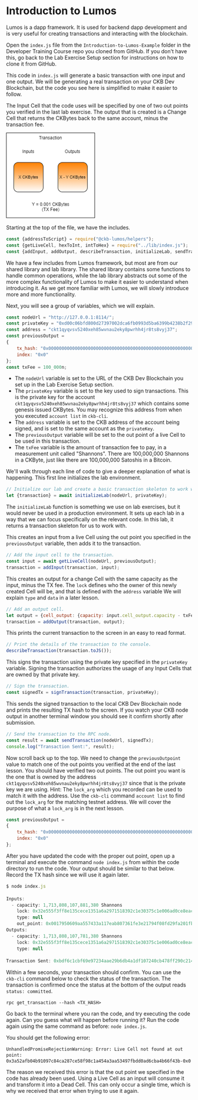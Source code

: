 # Introduction to Lumos

Lumos is a dapp framework. It is used for backend dapp development and is very useful for creating transactions and interacting with the blockchain.

Open the `index.js` file from the `Introduction-to-Lumos-Example` folder in the Developer Training Course repo you cloned from GitHub. If you don't have this, go back to the Lab Exercise Setup section for instructions on how to clone it from GitHub.

This code in `index.js` will generate a basic transaction with one input and one output. We will be generating a real transaction on your CKB Dev Blockchain, but the code you see here is simplified to make it easier to follow.

The Input Cell that the code uses will be specified by one of two out points you verified in the last lab exercise. The output that is created is a Change Cell that returns the CKBytes back to the same account, minus the transaction fee. 

![](../.gitbook/assets/code-transaction.png)

Starting at the top of the file, we have the includes.

```javascript
const {addressToScript} = require("@ckb-lumos/helpers");
const {getLiveCell, hexToInt, intToHex} = require("../lib/index.js");
const {addInput, addOutput, describeTransaction, initializeLab, sendTransaction, signTransaction} = require("./lab.js");
```

We have a few includes from Lumos framework, but most are from our shared library and lab library. The shared library contains some functions to handle common operations, while the lab library abstracts out some of the more complex functionality of Lumos to make it easier to understand when introducing it. As we get more familiar with Lumos, we will slowly introduce more and more functionality.

Next, you will see a group of variables, which we will explain.

```javascript
const nodeUrl = "http://127.0.0.1:8114/";
const privateKey = "0xd00c06bfd800d27397002dca6fb0993d5ba6399b4238b2f29ee9deb97593d2bc";
const address = "ckt1qyqvsv5240xeh85wvnau2eky8pwrhh4jr8ts8vyj37";
const previousOutput =
{
	tx_hash: "0x0000000000000000000000000000000000000000000000000000000000000000",
	index: "0x0"
};
const txFee = 100_000n;
```

* The `nodeUrl` variable is set to the URL of the CKB Dev Blockchain you set up in the Lab Exercise Setup section.
* The `privateKey` variable is set to the key used to sign transactions. This is the private key for the account `ckt1qyqvsv5240xeh85wvnau2eky8pwrhh4jr8ts8vyj37` which contains some genesis issued CKBytes. You may recognize this address from when you executed `account list` in `ckb-cli`.
* The `address` variable is set to the CKB address of the account being signed, and is set to the same account as the `privateKey`.
*  The `previousOutput` variable will be set to the out point of a live Cell to be used in this transaction. 
* The `txFee` variable is the amount of transaction fee to pay, in a measurement unit called "Shannons". There are 100,000,000 Shannons in a CKByte, just like there are 100,000,000 Satoshis in a Bitcoin.

We'll walk through each line of code to give a deeper explanation of what is happening. This first line initializes the lab environment.

```javascript
// Initialize our lab and create a basic transaction skeleton to work with.
let {transaction} = await initializeLab(nodeUrl, privateKey);
```

The `initializeLab` function is something we use on lab exercises, but it would never be used in a production environment. It sets up each lab in a way that we can focus specifically on the relevant code. In this lab, it returns a transaction skeleton for us to work with.

This creates an input from a live Cell using the out point you specified in the `previousOutput` variable, then adds it to the transaction.

```javascript
// Add the input cell to the transaction.
const input = await getLiveCell(nodeUrl, previousOutput);
transaction = addInput(transaction, input);
```

This creates an output for a change Cell with the same capacity as the input, minus the TX fee. The `lock` defines who the owner of this newly created Cell will be, and that is defined with the `address` variable We will explain `type` and `data` in a later lesson.

```javascript
// Add an output cell.
let output = {cell_output: {capacity: input.cell_output.capacity - txFee, lock: addressToScript(address), type: null}, data: "0x"};
transaction = addOutput(transaction, output);
```

This prints the current transaction to the screen in an easy to read format.

```javascript
// Print the details of the transaction to the console.
describeTransaction(transaction.toJS());
```

This signs the transaction using the private key specified in the `privateKey` variable. Signing the transaction authorizes the usage of any Input Cells that are owned by that private key.

```javascript
// Sign the transaction.
const signedTx = signTransaction(transaction, privateKey);
```

This sends the signed transaction to the local CKB Dev Blockchain node and prints the resulting TX hash to the screen. If you watch your CKB node output in another terminal window you should see it confirm shortly after submission.

```javascript
// Send the transaction to the RPC node.
const result = await sendTransaction(nodeUrl, signedTx);
console.log("Transaction Sent:", result);
```

Now scroll back up to the top. We need to change the `previousOutpoint` value to match one of the out points you verified at the end of the last lesson. You should have verified two out points. The out point you want is the one that is owned by the address `ckt1qyqvsv5240xeh85wvnau2eky8pwrhh4jr8ts8vyj37` since that is the private key we are using. Hint: The `lock_arg` which you recorded can be used to match it with the address. Use the `ckb-cli` command `account list` to find out the `lock_arg` for the matching testnet address. We will cover the purpose of what a `lock_arg` is in the next lesson.

```javascript
const previousOutput =
{
	tx_hash: "0x0000000000000000000000000000000000000000000000000000000000000000",
	index: "0x0"
};
```

After you have updated the code with the proper out point, open up a terminal and execute the command `node index.js` from within the code directory to run the code. Your output should be similar to that below. Record the TX hash since we will use it again later.

```javascript
$ node index.js

Inputs:
  - capacity: 1,713,808,107,881,380 Shannons
    lock: 0x32e555f3ff8e135cece1351a6a2971518392c1e30375c1e006ad0ce8eac07947
    type: null
    out_point: 0x0017950609aa557433a117eab807361fe3e21794f08fd29fa201fb005928bb3e-0x0
Outputs:
  - capacity: 1,713,808,107,781,380 Shannons
    lock: 0x32e555f3ff8e135cece1351a6a2971518392c1e30375c1e006ad0ce8eac07947
    type: null

Transaction Sent: 0xbdf6c1cbf69e97234aae29b6db4a1df107240cb478ff290c214d403b1dfbd94d
```

Within a few seconds, your transaction should confirm. You can use the `ckb-cli` command below to check the status of the transaction. The transaction is confirmed once the status at the bottom of the output reads `status: committed`.

```text
rpc get_transaction --hash <TX_HASH>
```

Go back to the terminal where you ran the code, and try executing the code again. Can you guess what will happen before running it? Run the code again using the same command as before: `node index.js`.

You should get the following error:

```text
UnhandledPromiseRejectionWarning: Error: Live Cell not found at out point: 0x3a52afb04b91097c84ca287ce58f98c1a454a3aa53497fbdd0ad6cba4b66f43b-0x0
```

The reason we received this error is that the out point we specified in the code has already been used. Using a Live Cell as an input will consume it and transform it into a Dead Cell. This can only occur a single time, which is why we received that error when trying to use it again.


